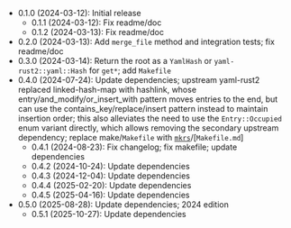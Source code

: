 * 0.1.0 (2024-03-12): Initial release
    * 0.1.1 (2024-03-12): Fix readme/doc
    * 0.1.2 (2024-03-13): Fix readme/doc
* 0.2.0 (2024-03-13): Add `merge_file` method and integration tests; fix readme/doc
* 0.3.0 (2024-03-14): Return the root as a `YamlHash` or `yaml-rust2::yaml::Hash` for `get*`; add `Makefile`
* 0.4.0 (2024-07-24): Update dependencies; upstream yaml-rust2 replaced linked-hash-map with hashlink, whose entry/and_modify/or_insert_with pattern moves entries to the end, but can use the contains_key/replace/insert pattern instead to maintain insertion order; this also alleviates the need to use the `Entry::Occupied` enum variant directly, which allows removing the secondary upstream dependency; replace make/`Makefile` with [`mkrs`]/[`Makefile.md`]
    * 0.4.1 (2024-08-23): Fix changelog; fix makefile; update dependencies
    * 0.4.2 (2024-10-24): Update dependencies
    * 0.4.3 (2024-12-04): Update dependencies
    * 0.4.4 (2025-02-20): Update dependencies
    * 0.4.5 (2025-04-16): Update dependencies
* 0.5.0 (2025-08-28): Update dependencies; 2024 edition
    * 0.5.1 (2025-10-27): Update dependencies

[`mkrs`]: https://crates.io/crates/mkrs


